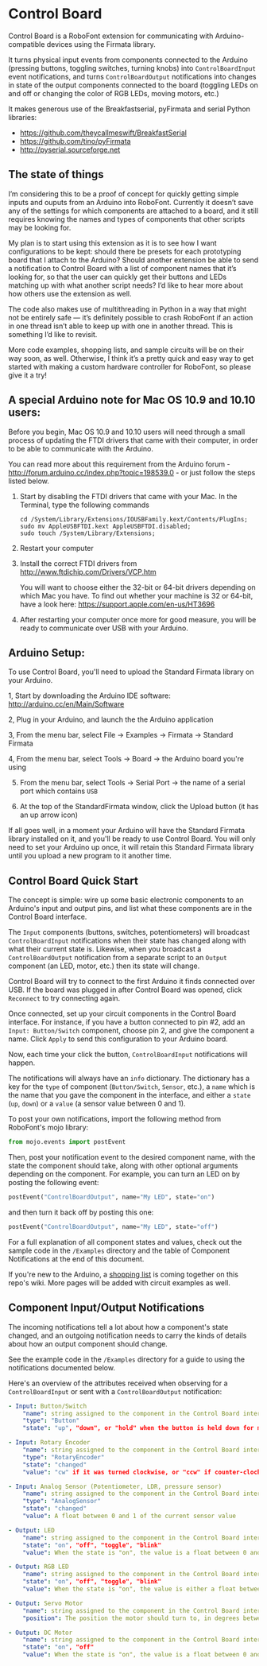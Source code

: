 

# Control Board

Control Board is a RoboFont extension for communicating with Arduino-compatible devices using the Firmata library. 

It turns physical input events from components connected to the Arduino (pressing buttons, toggling switches, turning knobs) into `ControlBoardInput` event notifications, and turns `ControlBoardOutput` notifications into changes in state of the output components connected to the board (toggling LEDs on and off or changing the color of RGB LEDs, moving motors, etc.)

It makes generous use of the Breakfastserial, pyFirmata and serial Python libraries:
- https://github.com/theycallmeswift/BreakfastSerial
- https://github.com/tino/pyFirmata
- http://pyserial.sourceforge.net


## The state of things

I’m considering this to be a proof of concept for quickly getting simple inputs and ouputs from an Arduino into RoboFont. Currently it doesn’t save any of the settings for which components are attached to a board, and it still requires knowing the names and types of components that other scripts may be looking for.

My plan is to start using this extension as it is to see how I want configurations to be kept: should there be presets for each prototyping board that I attach to the Arduino? Should another extension be able to send a notification to Control Board with a list of component names that it’s looking for, so that the user can quickly get their buttons and LEDs matching up with what another script needs? I’d like to hear more about how others use the extension as well.

The code also makes use of multithreading in Python in a way that might not be entirely safe — it’s definitely possible to crash RoboFont if an action in one thread isn’t able to keep up with one in another thread. This is something I’d like to revisit.

More code examples, shopping lists, and sample circuits will be on their way soon, as well. Otherwise, I think it’s a pretty quick and easy way to get started with making a custom hardware controller for RoboFont, so please give it a try!



## A special Arduino note for Mac OS 10.9 and 10.10 users:

Before you begin, Mac OS 10.9 and 10.10 users will need through a small process of updating the FTDI drivers that came with their computer, in order to be able to communicate with the Arduino.

You can read more about this requirement from the Arduino forum - http://forum.arduino.cc/index.php?topic=198539.0 - or just follow the steps listed below.

1. Start by disabling the FTDI drivers that came with your Mac. In the Terminal, type the following commands 	
	```
	cd /System/Library/Extensions/IOUSBFamily.kext/Contents/PlugIns;
	sudo mv AppleUSBFTDI.kext AppleUSBFTDI.disabled;
	sudo touch /System/Library/Extensions;
	```

2. Restart your computer

3. Install the correct FTDI drivers from http://www.ftdichip.com/Drivers/VCP.htm
    
    You will want to choose either the 32-bit or 64-bit drivers depending on which Mac you have. 
    To find out whether your machine is 32 or 64-bit, have a look here: <https://support.apple.com/en-us/HT3696>

4. After restarting your computer once more for good measure, you will be ready to communicate over USB with your Arduino.


## Arduino Setup:

To use Control Board, you'll need to upload the Standard Firmata library on your Arduino.
 
1, Start by downloading the Arduino IDE software: <http://arduino.cc/en/Main/Software>

2, Plug in your Arduino, and launch the the Arduino application

3, From the menu bar, select File &rarr; Examples &rarr; Firmata &rarr; Standard Firmata

4, From the menu bar, select Tools &rarr; Board &rarr; the Arduino board you're using

5. From the menu bar, select Tools &rarr; Serial Port &rarr; the name of a serial port which contains `USB`

6. At the top of the StandardFirmata window, click the Upload button (it has an up arrow icon)

If all goes well, in a moment your Arduino will have the Standard Firmata library installed on it, and you'll be ready to use Control Board. 
You will only need to set your Arduino up once, it will retain this Standard Firmata library until you upload a new program to it another time.



## Control Board Quick Start

The concept is simple: wire up some basic electronic components to an Arduino's input and output pins, and list what these components are in the Control Board interface. 

The `Input` components (buttons, switches, potentiometers) will broadcast `ControlBoardInput` notifications when their state has changed along with what their current state is. 
Likewise, when you broadcast a `ControlBoardOutput` notification from a separate script to an `Output` component (an LED, motor, etc.) then its state will change.

Control Board will try to connect to the first Arduino it finds connected over USB. 
If the board was plugged in after Control Board was opened, click `Reconnect` to try connecting again.

Once connected, set up your circuit components in the Control Board interface. 
For instance, if you have a button connected to pin #2, add an `Input: Button/Switch` component, choose pin 2, and give the component a name. 
Click `Apply` to send this configuration to your Arduino board.

Now, each time your click the button, `ControlBoardInput` notifications will happen.

The notifications will always have an `info` dictionary. 
The dictionary has a key for the `type` of component (`Button/Switch`, `Sensor`, etc.), a `name` which is the name that you gave the component in the interface, and either a `state` (`up`, `down`) or a `value` (a sensor value between 0 and 1).

To post your own notifications, import the following method from RoboFont's mojo library:
```py
from mojo.events import postEvent
```

Then, post your notification event to the desired component name, with the state the component should take, along with other optional arguments depending on the component. 
For example, you can turn an LED on by posting the following event:

```py
postEvent("ControlBoardOutput", name="My LED", state="on")
```

and then turn it back off by posting this one:

```py
postEvent("ControlBoardOutput", name="My LED", state="off")
```

For a full explanation of all component states and values, check out the sample code in the `/Examples` directory and the table of Component Notifications at the end of this document.

If you're new to the Arduino, a [shopping list](Shopping-List) is coming together on this repo's wiki. More pages will be added with circuit examples as well.


## Component Input/Output Notifications

The incoming notifications tell a lot about how a component's state changed, and an outgoing notification needs to carry the kinds of details about how an output component should change.

See the example code in the `/Examples` directory for a guide to using the notifications documented below.

Here's an overview of the attributes received when observing for a `ControlBoardInput` or sent with a `ControlBoardOutput` notification:

```yaml
- Input: Button/Switch
	"name": string assigned to the component in the Control Board interface. 
	"type": "Button"
	"state": "up", "down", or "hold" when the button is held down for more than one second 

- Input: Rotary Encoder
	"name": string assigned to the component in the Control Board interface. 
	"type": "RotaryEncoder"
	"state": "changed"
	"value": "cw" if it was turned clockwise, or "ccw" if counter-clockwise

- Input: Analog Sensor (Potentiometer, LDR, pressure sensor)
	"name": string assigned to the component in the Control Board interface. 
	"type": "AnalogSensor"
	"state": "changed"
	"value": A float between 0 and 1 of the current sensor value

- Output: LED
	"name": string assigned to the component in the Control Board interface. 
	"state": "on", "off", "toggle", "blink"
	"value": When the state is "on", the value is a float between 0 and 1 to set the brightness of the LED, when state is "blink" the value is the frequency time in milliseconds

- Output: RGB LED
	"name": string assigned to the component in the Control Board interface. 
	"state": "on", "off", "toggle", "blink"
	"value": When the state is "on", the value is either a float between 0 and 1 to set the brightness of all three components, a list of three float values for [R, G, B] between 0 and 1, or the string of the name of a color, such as "red", or "turquoise". When the state is "blink", the value is the value is the frequency time in milliseconds

- Output: Servo Motor
	"name": string assigned to the component in the Control Board interface. 
	"position": The position the motor should turn to, in degrees between 0 and 180.

- Output: DC Motor
	"name": string assigned to the component in the Control Board interface. 
	"state": "on", "off"
	"value": When the state is "on", the value is a float between 0 and 1 of the speed the motor should turn
```

